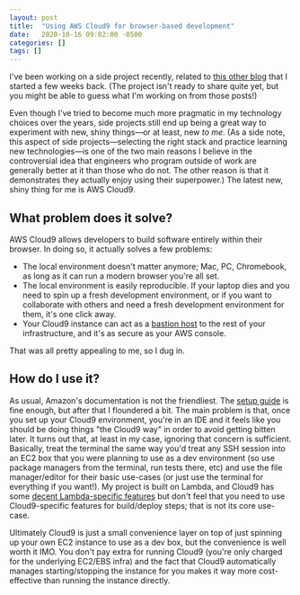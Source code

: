 ```yaml
---
layout: post
title:  "Using AWS Cloud9 for browser-based development"
date:   2020-10-16 09:02:00 -0500
categories: []
tags: []
---
```


I've been working on a side project recently, related to [this other blog](https://tabbydata.com) that I started a few weeks back. (The project isn't ready to share quite yet, but you might be able to guess what I'm working on from those posts!)

Even though I've tried to become much more pragmatic in my technology choices over the years, side projects still end up being a great way to experiment with new, shiny things—or at least, new _to me_. (As a side note, this aspect of side projects—selecting the right stack and practice learning new technologies—is one of the two main reasons I believe in the controversial idea that engineers who program outside of work are generally better at it than those who do not. The other reason is that it demonstrates they actually enjoy using their superpower.) The latest new, shiny thing for me is AWS Cloud9.

## What problem does it solve?

AWS Cloud9 allows developers to build software entirely within their browser. In doing so, it actually solves a few problems:

 - The local environment doesn't matter anymore; Mac, PC, Chromebook, as long as it can run a modern browser you're all set.
 - The local environment is easily reproducible. If your laptop dies and you need to spin up a fresh development environment, or if you want to collaborate with others and need a fresh development environment for them, it's one click away.
 - Your Cloud9 instance can act as a [bastion host](https://en.wikipedia.org/wiki/Bastion_host) to the rest of your infrastructure, and it's as secure as your AWS console.

That was all pretty appealing to me, so I dug in.

## How do I use it?

As usual, Amazon's documentation is not the friendliest. The [setup guide](https://docs.aws.amazon.com/cloud9/latest/user-guide/setting-up.html) is fine enough, but after that I floundered a bit. The main problem is that, once you set up your Cloud9 environment, you're in an IDE and it feels like you should be doing things "the Cloud9 way" in order to avoid getting bitten later. It turns out that, at least in my case, ignoring that concern is sufficient. Basically, treat the terminal the same way you'd treat any SSH session into an EC2 box that you were planning to use as a dev environment (so use package managers from the terminal, run tests there, etc) and use the file manager/editor for their basic use-cases (or just use the terminal for everything if you want!). My project is built on Lambda, and Cloud9 has some [decent Lambda-specific features](https://docs.aws.amazon.com/cloud9/latest/user-guide/lambda-functions.html) but don't feel that you need to use Cloud9-specific features for build/deploy steps; that is not its core use-case.

Ultimately Cloud9 is just a small convenience layer on top of just spinning up your own EC2 instance to use as a dev box, but the convenience is well worth it IMO. You don't pay extra for running Cloud9 (you're only charged for the underlying EC2/EBS infra) and the fact that Cloud9 automatically manages starting/stopping the instance for you makes it way more cost-effective than running the instance directly.
